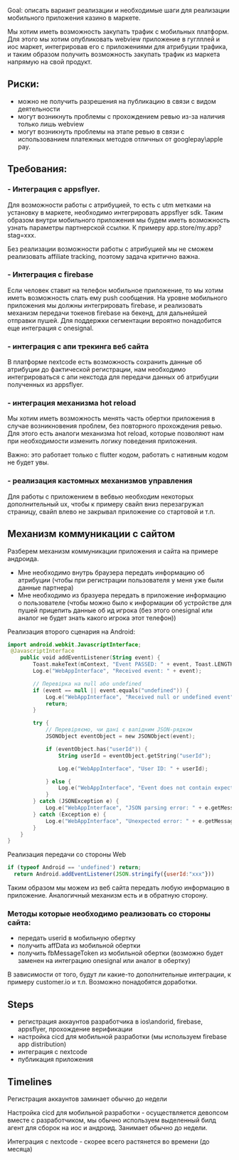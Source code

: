 Goal: описать вариант реализации и необходимые шаги для реализации мобильного приложения казино в маркете.

Мы хотим иметь возможность закупать трафик с мобильных платформ. Для этого мы хотим опубликовать webview приложение в гуглплей и иос маркет, интегрировав его с приложениями для атрибуции трафика, и таким образом получить возможность закупать трафик из маркета напрямую на свой продукт.

## Риски:
- можно не получить разрешения на публикацию в связи с видом деятельности
- могут возникнуть проблемы с прохождением ревью из-за наличия только лишь webview
- могут возникнуть проблемы на этапе ревью в связи с использованием платежных методов отличных от googlepay\apple pay.

## Требования:
### - Интеграция с appsflyer. 
Для возможности работы с атрибуцией, то есть с utm метками на установку в маркете, необходимо интегрировать appsflyer sdk. Таким образом внутри мобильного приложения мы будем иметь возможность узнать параметры партнерской ссылки. К примеру app.store/my.app?stag=xxx.

Без реализации возможности работы с атрибуцией мы не сможем реализовать affiliate tracking, поэтому задача критично важна.


### - Интеграция с firebase
Если человек ставит на телефон мобильное приложение, то мы хотим иметь возможность слать ему push сообщения. На уровне мобильного приложения мы должны интегрировать firebase, и реализовать механизм передачи токенов firebase на бекенд, для дальнейшей отправки пушей. Для поддержки сегментации вероятно понадобится еще интеграция с onesignal.

### - интеграция с апи трекинга веб сайта
В платформе nextcode есть возможность сохранить данные об атрибуции до фактической регистрации, нам необходимо интегрироваться с апи некстода для передачи данных об атрибуции полученных из appsflyer.

### - интеграция механизма hot reload
Мы хотим иметь возможность менять часть обертки приложения в случае возникновения проблем, без повторного прохождения ревью. Для этого есть аналоги механизма hot reload, которые позволяют нам при необходимости изменить логику поведения приложения. 

Важно: это работает только с flutter кодом, работать с нативным кодом не будет увы.

### - реализация кастомных механизмов управления
Для работы с приложением в вебвью необходим некоторых дополнительный ux, чтобы к примеру свайп вниз перезагружал страницу, свайп влево не закрывал приложение со стартовой и т.п.

## Механизм коммуникации с сайтом
Разберем механизм коммуникации приложения и сайта на примере андроида.

- Мне необходимо внутрь браузера передать информацию об атрибуции (чтобы при регистрации пользователя у меня уже были данные партнера)
- Мне необходимо из бразуера передать в приложение информацию о пользователе (чтобы можно было к информации об устройстве для пушей прицепить данные об ид игрока (без этого onesignal или аналог не будет знать какого игрока этот телефон))


Реализация второго сценария на Android:
```kotlin
import android.webkit.JavascriptInterface;
 @JavascriptInterface
    public void addEventListener(String event) {
        Toast.makeText(mContext, "Event PASSED: " + event, Toast.LENGTH_SHORT).show();
        Log.e("WebAppInterface", "Received event: " + event);

        // Перевірка на null або undefined
        if (event == null || event.equals("undefined")) {
            Log.e("WebAppInterface", "Received null or undefined event");
            return;
        }

        try {
            // Перевіряємо, чи дані є валідним JSON-рядком
            JSONObject eventObject = new JSONObject(event);

            if (eventObject.has("userId")) {
                String userId = eventObject.getString("userId");

                Log.e("WebAppInterface", "User ID: " + userId);

            } else {
                Log.e("WebAppInterface", "Event does not contain expected fields.");
            }
        } catch (JSONException e) {
            Log.e("WebAppInterface", "JSON parsing error: " + e.getMessage());
        } catch (Exception e) {
            Log.e("WebAppInterface", "Unexpected error: " + e.getMessage());
        }
    }
}
```
Реализация передачи со стороны Web
```javascript
if (typeof Android == 'undefined') return;
  return Android.addEventListener(JSON.stringify({userId:"xxx"}))
```

Таким образом мы можем из веб сайта передать любую информацию в приложение. Аналогичный механизм есть и в обратную сторону.

### Методы которые необходимо реализовать со стороны сайта:
- передать userid в мобильную обертку
- получить affData из мобильной обертки
- получить fbMessageToken из мобильной обертки (возможно будет заменен на интеграцию onesignal или аналог в обертку)

В зависимости от того, будут ли какие-то дополнительные интеграции, к примеру customer.io и т.п. Возможно понадобятся доработки.

## Steps
- регистрация аккаунтов разработчика в ios\andorid, firebase, appsflyer, прохождение верификации
- настройка cicd для мобильной разработки (мы используем firebase app distribution)
- интеграция с nextcode
- публикация приложения

## Timelines
Регистрация аккаунтов заминает обычно до недели

Настройка cicd для мобильной разработки - осуществляется девопсом вместе с разработчиком, мы обычно используем выделенный билд агент для сборок на иос и андроид. Занимает обычно до недели.

Интеграция с nextcode - скорее всего растянется во времени (до месяца)